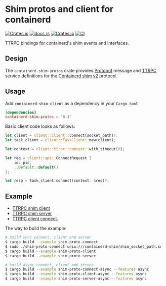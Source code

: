 # Shim protos and client for containerd

[![Crates.io](https://img.shields.io/crates/v/containerd-shim-protos)](https://crates.io/crates/containerd-shim-protos)
[![docs.rs](https://img.shields.io/docsrs/containerd-shim-protos)](https://docs.rs/containerd-shim-protos/latest/containerd_shim_protos/)
[![Crates.io](https://img.shields.io/crates/l/containerd-shim-protos)](https://github.com/containerd/rust-extensions/blob/main/LICENSE)
[![CI](https://github.com/containerd/rust-extensions/actions/workflows/ci.yml/badge.svg?branch=main)](https://github.com/containerd/rust-extensions/actions/workflows/ci.yml)

TTRPC bindings for containerd's shim events and interfaces.

## Design

The `containerd-shim-protos` crate provides [Protobuf](https://github.com/protocolbuffers/protobuf.git) message
and [TTRPC](https://github.com/containerd/ttrpc.git) service definitions for the
[Containerd shim v2](https://github.com/containerd/containerd/blob/main/api/runtime/task/v2/shim.proto) protocol.

## Usage
Add `containerd-shim-client` as a dependency in your `Cargo.toml`

```toml
[dependencies]
containerd-shim-protos = "0.1"
```

Basic client code looks as follows:

```rust
let client = client::Client::connect(socket_path)?;
let task_client = client::TaskClient::new(client);

let context = client::ttrpc::context::with_timeout(0);

let req = client::api::ConnectRequest {
    id: pid,
    ..Default::default()
};

let resp = task_client.connect(context, &req)?;
```

## Example

- [TTRPC shim client](./examples/ttrpc-client.rs)
- [TTRPC shim server](./examples/ttrpc-server.rs)
- [TTRPC client connect](./examples/connect.rs).

The way to build the example:
```bash
# build sync connect, client and server
$ cargo build --example shim-proto-connect
$ sudo ./shim-proto-connect unix:///containerd-shim/shim_socket_path.sock
$ cargo build --example shim-proto-client
$ cargo build --example shim-proto-server

# build async connect, client and server
$ cargo build --example shim-proto-connect-async --features async
$ cargo build --example shim-proto-client-async --features async
$ cargo build --example shim-proto-server-async --features async
```
